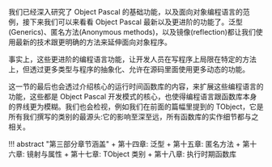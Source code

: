 我们已经深入研究了 Object Pascal 的基础功能，以及面向对象编程语言的范例，接下来我们可以来看看 Object Pascal 最新以及更进阶的功能了。泛型(Generics)、匿名方法(Anonymous methods)，以及镜像(reflection)都让我们使用最新的技术跟更明确的方法来延伸面向对象程序。

事实上，这些更进阶的编程语言功能，让开发人员在写程序上局限在特定的方法上，但透过更多类型与程序的抽象化、允许在源码里面使用更多动态的功能。

这一节的最后也会透过介绍核心的运行时间函数库的内容，来扩展这些编程语言的功能，这些都是 Object Pascal 开发模式的核心，也使得编程语言跟函数库本身的界线更为模糊。我们也会检视，例如我们在前面的篇幅里提到的 TObject，它是所有我们撰写的类别的最源头:它的影响至深至远，所有函数库的实作细节都与之相关。

!!! abstract "第三部分章节涵盖"
    + 第十四章: 泛型
    + 第十五章: 匿名方法
    + 第十六章: 镜射与属性
    + 第十七章: TObject 类别
    + 第十八章: 执行时期函数库
